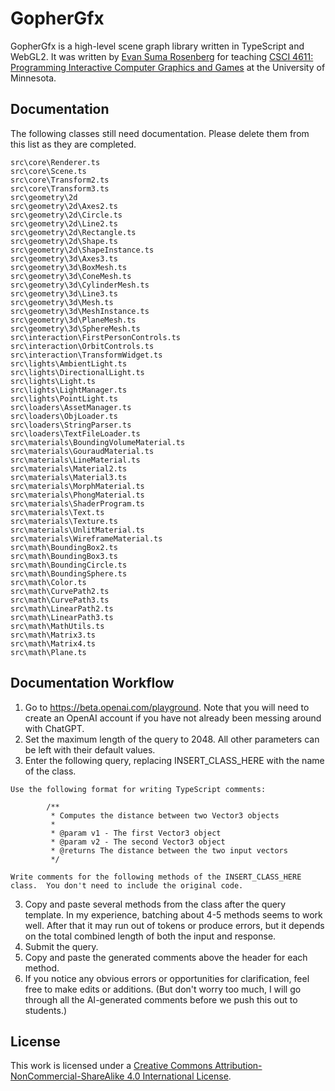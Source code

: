 # GopherGfx

GopherGfx is a high-level scene graph library written in TypeScript and WebGL2.  It was written by [Evan Suma Rosenberg](https://illusioneering.cs.umn.edu/) for teaching [CSCI 4611: Programming Interactive Computer Graphics and Games](https://csci-4611-spring-2023.github.io/) at the University of Minnesota.

## Documentation

The following classes still need documentation.  Please delete them from this list as they are completed.

```
src\core\Renderer.ts
src\core\Scene.ts
src\core\Transform2.ts
src\core\Transform3.ts
src\geometry\2d
src\geometry\2d\Axes2.ts
src\geometry\2d\Circle.ts
src\geometry\2d\Line2.ts
src\geometry\2d\Rectangle.ts
src\geometry\2d\Shape.ts
src\geometry\2d\ShapeInstance.ts
src\geometry\3d\Axes3.ts
src\geometry\3d\BoxMesh.ts
src\geometry\3d\ConeMesh.ts
src\geometry\3d\CylinderMesh.ts
src\geometry\3d\Line3.ts
src\geometry\3d\Mesh.ts
src\geometry\3d\MeshInstance.ts
src\geometry\3d\PlaneMesh.ts
src\geometry\3d\SphereMesh.ts
src\interaction\FirstPersonControls.ts
src\interaction\OrbitControls.ts
src\interaction\TransformWidget.ts
src\lights\AmbientLight.ts
src\lights\DirectionalLight.ts
src\lights\Light.ts
src\lights\LightManager.ts
src\lights\PointLight.ts
src\loaders\AssetManager.ts
src\loaders\ObjLoader.ts
src\loaders\StringParser.ts
src\loaders\TextFileLoader.ts
src\materials\BoundingVolumeMaterial.ts
src\materials\GouraudMaterial.ts
src\materials\LineMaterial.ts
src\materials\Material2.ts
src\materials\Material3.ts
src\materials\MorphMaterial.ts
src\materials\PhongMaterial.ts
src\materials\ShaderProgram.ts
src\materials\Text.ts
src\materials\Texture.ts
src\materials\UnlitMaterial.ts
src\materials\WireframeMaterial.ts
src\math\BoundingBox2.ts
src\math\BoundingBox3.ts
src\math\BoundingCircle.ts
src\math\BoundingSphere.ts
src\math\Color.ts
src\math\CurvePath2.ts
src\math\CurvePath3.ts
src\math\LinearPath2.ts
src\math\LinearPath3.ts
src\math\MathUtils.ts
src\math\Matrix3.ts
src\math\Matrix4.ts
src\math\Plane.ts
```

## Documentation Workflow

1. Go to https://beta.openai.com/playground.  Note that you will need to create an OpenAI account if you have not already been messing around with ChatGPT.
2. Set the maximum length of the query to 2048.  All other parameters can be left with their default values.
3. Enter the following query, replacing INSERT_CLASS_HERE with the name of the class.

```
Use the following format for writing TypeScript comments:

        /**
         * Computes the distance between two Vector3 objects
         * 
         * @param v1 - The first Vector3 object
         * @param v2 - The second Vector3 object
         * @returns The distance between the two input vectors
         */

Write comments for the following methods of the INSERT_CLASS_HERE class.  You don't need to include the original code.
```

3. Copy and paste several methods from the class after the query template.  In my experience, batching about 4-5 methods seems to work well.  After that it may run out of tokens or produce errors, but it depends on the total combined length of both the input and response.
4. Submit the query.
5. Copy and paste the generated comments above the header for each method.
6. If you notice any obvious errors or opportunities for clarification, feel free to make edits or additions.  (But don't worry too much, I will go through all the AI-generated comments before we push this out to students.)

## License

This work is licensed under a [Creative Commons Attribution-NonCommercial-ShareAlike 4.0 International License](http://creativecommons.org/licenses/by-nc-sa/4.0/).